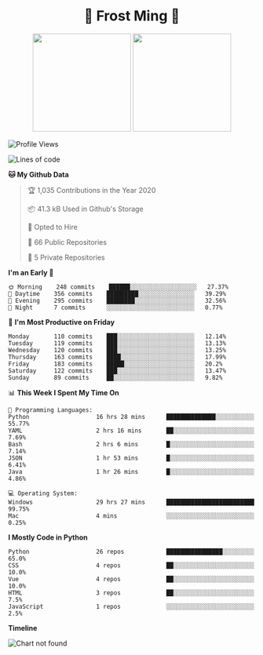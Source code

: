 <h1 align="center">🦄 Frost Ming 🐍</h1>

<p align="center">
  <img height="200" src="https://github-readme-stats.vercel.app/api?username=frostming&show_icons=true&theme=dracula&include_all_commits=true" />
  <img height="200" src="https://github-readme-stats.vercel.app/api/top-langs/?username=frostming&theme=dracula&show_icons=true" />
</p>

<!--START_SECTION:waka-->
![Profile Views](http://img.shields.io/badge/Profile%20Views-11-blue)

![Lines of code](https://img.shields.io/badge/From%20Hello%20World%20I%27ve%20Written-11.9%20million%20lines%20of%20code-blue)

**🐱 My Github Data** 

> 🏆 1,035 Contributions in the Year 2020
 > 
> 📦 41.3 kB Used in Github's Storage 
 > 
> 💼 Opted to Hire
 > 
> 📜 66 Public Repositories
 > 
> 🔑 5 Private Repositories 

**I'm an Early 🐤** 

```text
🌞 Morning    248 commits    ██████░░░░░░░░░░░░░░░░░░░   27.37% 
🌆 Daytime    356 commits    █████████░░░░░░░░░░░░░░░░   39.29% 
🌃 Evening    295 commits    ████████░░░░░░░░░░░░░░░░░   32.56% 
🌙 Night      7 commits      ░░░░░░░░░░░░░░░░░░░░░░░░░   0.77%

```
📅 **I'm Most Productive on Friday** 

```text
Monday       110 commits    ███░░░░░░░░░░░░░░░░░░░░░░   12.14% 
Tuesday      119 commits    ███░░░░░░░░░░░░░░░░░░░░░░   13.13% 
Wednesday    120 commits    ███░░░░░░░░░░░░░░░░░░░░░░   13.25% 
Thursday     163 commits    ████░░░░░░░░░░░░░░░░░░░░░   17.99% 
Friday       183 commits    █████░░░░░░░░░░░░░░░░░░░░   20.2% 
Saturday     122 commits    ███░░░░░░░░░░░░░░░░░░░░░░   13.47% 
Sunday       89 commits     ██░░░░░░░░░░░░░░░░░░░░░░░   9.82%

```


📊 **This Week I Spent My Time On** 

```text
💬 Programming Languages: 
Python                   16 hrs 28 mins      ██████████████░░░░░░░░░░░   55.77% 
YAML                     2 hrs 16 mins       ██░░░░░░░░░░░░░░░░░░░░░░░   7.69% 
Bash                     2 hrs 6 mins        █░░░░░░░░░░░░░░░░░░░░░░░░   7.14% 
JSON                     1 hr 53 mins        █░░░░░░░░░░░░░░░░░░░░░░░░   6.41% 
Java                     1 hr 26 mins        █░░░░░░░░░░░░░░░░░░░░░░░░   4.86%

💻 Operating System: 
Windows                  29 hrs 27 mins      █████████████████████████   99.75% 
Mac                      4 mins              ░░░░░░░░░░░░░░░░░░░░░░░░░   0.25%

```

**I Mostly Code in Python** 

```text
Python                   26 repos            ████████████████░░░░░░░░░   65.0% 
CSS                      4 repos             ██░░░░░░░░░░░░░░░░░░░░░░░   10.0% 
Vue                      4 repos             ██░░░░░░░░░░░░░░░░░░░░░░░   10.0% 
HTML                     3 repos             ██░░░░░░░░░░░░░░░░░░░░░░░   7.5% 
JavaScript               1 repos             ░░░░░░░░░░░░░░░░░░░░░░░░░   2.5%

```


**Timeline**

![Chart not found](https://github.com/frostming/frostming/blob/master/charts/bar_graph.png) 


<!--END_SECTION:waka-->
